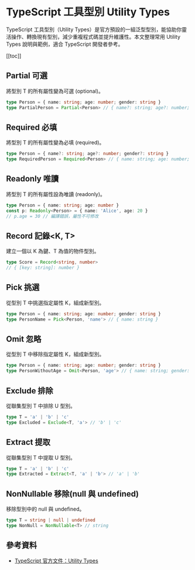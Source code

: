 # TypeScript 工具型別 Utility Types

TypeScript 工具型別（Utility Types）是官方預設的一組泛型型別，能協助你靈活操作、轉換現有型別，減少重複程式碼並提升維護性。本文整理常用 Utility Types 說明與範例，適合 TypeScript 開發者參考。

[[toc]]

## Partial 可選

將型別 T 的所有屬性變為可選 (optional)。

```ts
type Person = { name: string; age: number; gender: string }
type PartialPerson = Partial<Person> // { name?: string; age?: number; gender?: string }
```

## Required 必填

將型別 T 的所有屬性變為必填 (required)。

```ts
type Person = { name?: string; age?: number; gender?: string }
type RequiredPerson = Required<Person> // { name: string; age: number; gender: string }
```

## Readonly 唯讀

將型別 T 的所有屬性設為唯讀 (readonly)。

```ts
type Person = { name: string; age: number }
const p: Readonly<Person> = { name: 'Alice', age: 20 }
// p.age = 30 // 編譯錯誤，屬性不可修改
```

## Record 記錄<K, T>

建立一個以 K 為鍵、T 為值的物件型別。

```ts
type Score = Record<string, number>
// { [key: string]: number }
```

## Pick 挑選

從型別 T 中挑選指定屬性 K，組成新型別。

```ts
type Person = { name: string; age: number; gender: string }
type PersonName = Pick<Person, 'name'> // { name: string }
```

## Omit 忽略

從型別 T 中移除指定屬性 K，組成新型別。

```ts
type Person = { name: string; age: number; gender: string }
type PersonWithoutAge = Omit<Person, 'age'> // { name: string; gender: string }
```

## Exclude 排除

從聯集型別 T 中排除 U 型別。

```ts
type T = 'a' | 'b' | 'c'
type Excluded = Exclude<T, 'a'> // 'b' | 'c'
```

## Extract 提取

從聯集型別 T 中提取 U 型別。

```ts
type T = 'a' | 'b' | 'c'
type Extracted = Extract<T, 'a' | 'b'> // 'a' | 'b'
```

## NonNullable 移除(null 與 undefined)

移除型別中的 null 與 undefined。

```ts
type T = string | null | undefined
type NonNull = NonNullable<T> // string
```

## 參考資料

- [TypeScript 官方文件：Utility Types](https://www.typescriptlang.org/docs/handbook/utility-types.html)
